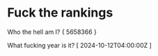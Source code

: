 # Fuck the rankings

Who the hell am I?
{ 5658366 }

What fucking year is it?
[ 2024-10-12T04:00:00Z ]
